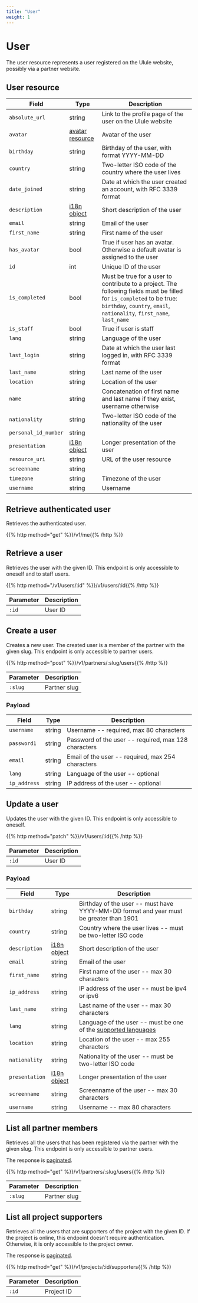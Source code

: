 ```yaml
---
title: "User"
weight: 1
---
```


# User

The user resource represents a user registered on the Ulule website, possibly via a partner website.

## User resource

| Field                | Type                       | Description                                                                                                                                                                                     |
| -------------------- | -------------------------- | ----------------------------------------------------------------------------------------------------------------------------------------------------------------------------------------------- |
| `absolute_url`       | string                     | Link to the profile page of the user on the Ulule website                                                                                                                                       |
| `avatar`             | [avatar resource](#avatar) | Avatar of the user                                                                                                                                                                              |
| `birthday`           | string                     | Birthday of the user, with format YYYY-MM-DD                                                                                                                                                    |
| `country`            | string                     | Two-letter ISO code of the country where the user lives                                                                                                                                         |
| `date_joined`        | string                     | Date at which the user created an account, with RFC 3339 format                                                                                                                                 |
| `description`        | [i18n object](#i18n)       | Short description of the user                                                                                                                                                                   |
| `email`              | string                     | Email of the user                                                                                                                                                                               |
| `first_name`         | string                     | First name of the user                                                                                                                                                                          |
| `has_avatar`         | bool                       | True if user has an avatar. Otherwise a default avatar is assigned to the user                                                                                                                  |
| `id`                 | int                        | Unique ID of the user                                                                                                                                                                           |
| `is_completed`       | bool                       | Must be true for a user to contribute to a project. The following fields must be filled for `is_completed` to be true: `birthday`, `country`, `email`, `nationality`, `first_name`, `last_name` |
| `is_staff`           | bool                       | True if user is staff                                                                                                                                                                           |
| `lang`               | string                     | Language of the user                                                                                                                                                                            |
| `last_login`         | string                     | Date at which the user last logged in, with RFC 3339 format                                                                                                                                     |
| `last_name`          | string                     | Last name of the user                                                                                                                                                                           |
| `location`           | string                     | Location of the user                                                                                                                                                                            |
| `name`               | string                     | Concatenation of first name and last name if they exist, username otherwise                                                                                                                     |
| `nationality`        | string                     | Two-letter ISO code of the nationality of the user                                                                                                                                              |
| `personal_id_number` | string                     |                                                                                                                                                                                                 |
| `presentation`       | [i18n object](#i18n)       | Longer presentation of the user                                                                                                                                                                 |
| `resource_uri`       | string                     | URL of the user resource                                                                                                                                                                        |
| `screenname`         | string                     |                                                                                                                                                                                                 |
| `timezone`           | string                     | Timezone of the user                                                                                                                                                                            |
| `username`           | string                     | Username                                                                                                                                                                                        |

## Retrieve authenticated user

Retrieves the authenticated user.

{{% http method="get" %}}/v1/me{{% /http %}}

## Retrieve a user

Retrieves the user with the given ID. This endpoint is only accessible to oneself and to staff users.

{{% http method="/v1/users/:id" %}}/v1/users/:id{{% /http %}}

| Parameter | Description |
| --------- | ----------- |
| `:id`     | User ID     |

## Create a user

Creates a new user. The created user is a member of the partner with the given slug. This endpoint is only accessible to partner users.

{{% http method="post" %}}/v1/partners/:slug/users{{% /http %}}

| Parameter | Description  |
| --------- | ------------ |
| `:slug`   | Partner slug |

### Payload

| Field        | Type   | Description                                          |
| ------------ | ------ | ---------------------------------------------------- |
| `username`   | string | Username -- required, max 80 characters              |
| `password1`  | string | Password of the user -- required, max 128 characters |
| `email`      | string | Email of the user -- required, max 254 characters    |
| `lang`       | string | Language of the user -- optional                     |
| `ip_address` | string | IP address of the user -- optional                   |

## Update a user

Updates the user with the given ID. This endpoint is only accessible to oneself.

{{% http method="patch" %}}/v1/users/:id{{% /http %}}

| Parameter | Description |
| --------- | ----------- |
| `:id`     | User ID     |

### Payload

| Field          | Type                 | Description                                                                            |
| -------------- | -------------------- | -------------------------------------------------------------------------------------- |
| `birthday`     | string               | Birthday of the user -- must have YYYY-MM-DD format and year must be greater than 1901 |
| `country`      | string               | Country where the user lives -- must be two-letter ISO code                            |
| `description`  | [i18n object](#i18n) | Short description of the user                                                          |
| `email`        | string               | Email of the user                                                                      |
| `first_name`   | string               | First name of the user -- max 30 characters                                            |
| `ip_address`   | string               | IP address of the user -- must be ipv4 or ipv6                                         |
| `last_name`    | string               | Last name of the user -- max 30 characters                                             |
| `lang`         | string               | Language of the user -- must be one of the [supported languages](#languages)           |
| `location`     | string               | Location of the user -- max 255 characters                                             |
| `nationality`  | string               | Nationality of the user -- must be two-letter ISO code                                 |
| `presentation` | [i18n object](#i18n) | Longer presentation of the user                                                        |
| `screenname`   | string               | Screenname of the user -- max 30 characters                                            |
| `username`     | string               | Username -- max 80 characters                                                          |

## List all partner members

Retrieves all the users that has been registered via the partner with the given slug. This endpoint is only accessible to partner users.

The response is [paginated](#pagination).

{{% http method="get" %}}/v1/partners/:slug/users{{% /http %}}

| Parameter | Description  |
| --------- | ------------ |
| `:slug`   | Partner slug |

## List all project supporters

Retrieves all the users that are supporters of the project with the given ID. If the project is online, this endpoint doesn't require authentication. Otherwise, it is only accessible to the project owner.

The response is [paginated](#pagination).

{{% http method="get" %}}/v1/projects/:id/supporters{{% /http %}}

| Parameter | Description |
| --------- | ----------- |
| `:id`     | Project ID  |
